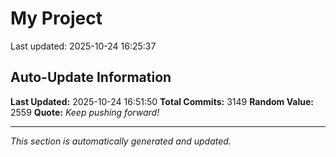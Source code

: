 # My Project


Last updated: 2025-10-24 16:25:37




















































































































































































































































































































































































































































































































































































































































































































































































































































































































































































































































































































































































































































































































































































































































































































































































































































































































































































































































































































































































































































































































































































































































































































































































































































































































































































































































































































































































































































































































































































































































































































































































































































































































































































































































































































































































































































































## Auto-Update Information

**Last Updated:** 2025-10-24 16:51:50
**Total Commits:** 3149
**Random Value:** 2559
**Quote:** _Keep pushing forward!_

---
_This section is automatically generated and updated._